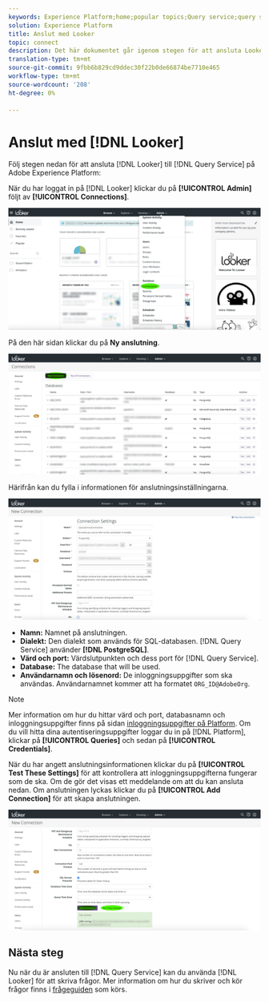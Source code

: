 ```yaml
---
keywords: Experience Platform;home;popular topics;Query service;query service;Looker;looker;connect to query service;
solution: Experience Platform
title: Anslut med Looker
topic: connect
description: Det här dokumentet går igenom stegen för att ansluta Looker till Adobe Experience Platform Query Service.
translation-type: tm+mt
source-git-commit: 9fbb6b829cd9ddec30f22b0de66874be7710e465
workflow-type: tm+mt
source-wordcount: '208'
ht-degree: 0%

---
```



# Anslut med [!DNL Looker]

Följ stegen nedan för att ansluta [!DNL Looker] till [!DNL Query Service] på Adobe Experience Platform:

När du har loggat in på [!DNL Looker] klickar du på **[!UICONTROL Admin]** följt av **[!UICONTROL Connections]**.

![](../images/clients/looker/click-admin-connections.png)

På den här sidan klickar du på **Ny anslutning**.

![](../images/clients/looker/click-new-connection.png)

Härifrån kan du fylla i informationen för anslutningsinställningarna.

![](../images/clients/looker/new-connection.png)

- **Namn:** Namnet på anslutningen.
- **Dialekt:** Den dialekt som används för SQL-databasen. [!DNL Query Service] använder  **[!DNL PostgreSQL]**.
- **Värd och port:** Värdslutpunkten och dess port för  [!DNL Query Service].
- **Database:** The database that will be used.
- **Användarnamn och lösenord:** De inloggningsuppgifter som ska användas. Användarnamnet kommer att ha formatet `ORG_ID@AdobeOrg`.

>[!NOTE]
>
>Mer information om hur du hittar värd och port, databasnamn och inloggningsuppgifter finns på sidan [inloggningsuppgifter på Platform](https://platform.adobe.com/query/configuration). Om du vill hitta dina autentiseringsuppgifter loggar du in på [!DNL Platform], klickar på **[!UICONTROL Queries]** och sedan på **[!UICONTROL Credentials]**.

När du har angett anslutningsinformationen klickar du på **[!UICONTROL Test These Settings]** för att kontrollera att inloggningsuppgifterna fungerar som de ska. Om de gör det visas ett meddelande om att du kan ansluta nedan. Om anslutningen lyckas klickar du på **[!UICONTROL Add Connection]** för att skapa anslutningen.

![](../images/clients/looker/click-test-connection.png)

## Nästa steg

Nu när du är ansluten till [!DNL Query Service] kan du använda [!DNL Looker] för att skriva frågor. Mer information om hur du skriver och kör frågor finns i [frågeguiden](../best-practices/writing-queries.md) som körs.